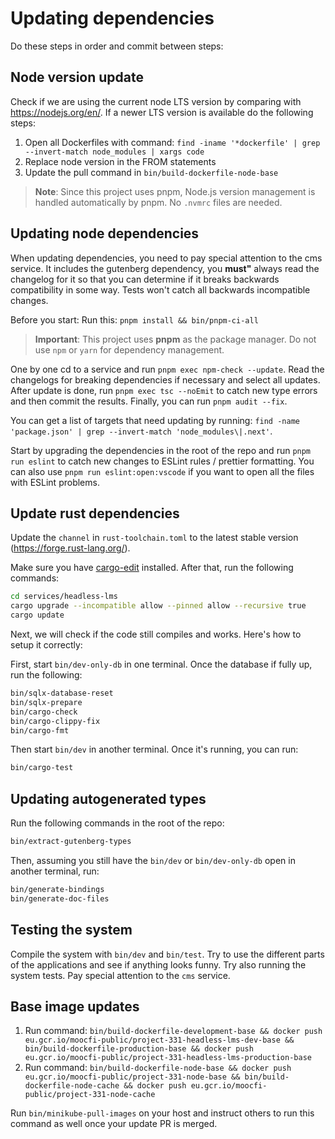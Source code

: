 # Updating dependencies

Do these steps in order and commit between steps:

## Node version update

Check if we are using the current node LTS version by comparing with https://nodejs.org/en/. If a newer LTS version is available do the following steps:

1. Open all Dockerfiles with command: `find -iname '*dockerfile' | grep --invert-match node_modules | xargs code`
2. Replace node version in the FROM statements
3. Update the pull command in `bin/build-dockerfile-node-base`

> **Note**: Since this project uses pnpm, Node.js version management is handled automatically by pnpm. No `.nvmrc` files are needed.

## Updating node dependencies

When updating dependencies, you need to pay special attention to the cms service. It includes the gutenberg dependency, you **must"** always read the changelog for it so that you can determine if it breaks backwards compatibility in some way. Tests won't catch all backwards incompatible changes.

Before you start: Run this: `pnpm install && bin/pnpm-ci-all`

> **Important**: This project uses **pnpm** as the package manager. Do not use `npm` or `yarn` for dependency management.

One by one cd to a service and run `pnpm exec npm-check --update`. Read the changelogs for breaking dependencies if necessary and select all updates. After update is done, run `pnpm exec tsc --noEmit` to catch new type errors and then commit the results. Finally, you can run `pnpm audit --fix`.

You can get a list of targets that need updating by running: `find -name 'package.json' | grep --invert-match 'node_modules\|.next'`.

Start by upgrading the dependencies in the root of the repo and run `pnpm run eslint` to catch new changes to ESLint rules / prettier formatting. You can also use `pnpm run eslint:open:vscode` if you want to open all the files with ESLint problems.

## Update rust dependencies

Update the `channel` in `rust-toolchain.toml` to the latest stable version (https://forge.rust-lang.org/).

Make sure you have [cargo-edit](https://github.com/killercup/cargo-edit) installed. After that, run the following commands:

```bash
cd services/headless-lms
cargo upgrade --incompatible allow --pinned allow --recursive true
cargo update
```

Next, we will check if the code still compiles and works. Here's how to setup it correctly:

First, start `bin/dev-only-db` in one terminal. Once the database if fully up, run the following:

```bash
bin/sqlx-database-reset
bin/sqlx-prepare
bin/cargo-check
bin/cargo-clippy-fix
bin/cargo-fmt
```

Then start `bin/dev` in another terminal. Once it's running, you can run:

```bash
bin/cargo-test
```

## Updating autogenerated types

Run the following commands in the root of the repo:

```bash
bin/extract-gutenberg-types
```

Then, assuming you still have the `bin/dev` or `bin/dev-only-db` open in another terminal, run:

```bash
bin/generate-bindings
bin/generate-doc-files
```

## Testing the system

Compile the system with `bin/dev` and `bin/test`. Try to use the different parts of the applications and see if anything looks funny. Try also running the system tests. Pay special attention to the `cms` service.

## Base image updates

1. Run command: `bin/build-dockerfile-development-base && docker push eu.gcr.io/moocfi-public/project-331-headless-lms-dev-base && bin/build-dockerfile-production-base && docker push eu.gcr.io/moocfi-public/project-331-headless-lms-production-base`
2. Run command: `bin/build-dockerfile-node-base && docker push eu.gcr.io/moocfi-public/project-331-node-base && bin/build-dockerfile-node-cache && docker push eu.gcr.io/moocfi-public/project-331-node-cache`

Run `bin/minikube-pull-images` on your host and instruct others to run this command as well once your update PR is merged.

